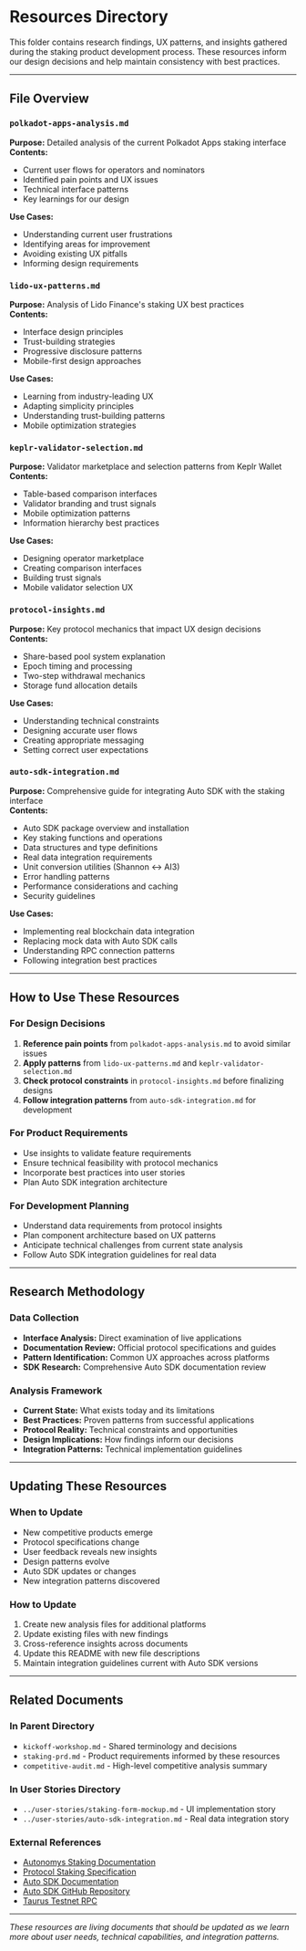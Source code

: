 # Resources Directory

This folder contains research findings, UX patterns, and insights gathered during the staking product development process. These resources inform our design decisions and help maintain consistency with best practices.

---

## File Overview

### `polkadot-apps-analysis.md`

**Purpose:** Detailed analysis of the current Polkadot Apps staking interface  
**Contents:**

- Current user flows for operators and nominators
- Identified pain points and UX issues
- Technical interface patterns
- Key learnings for our design

**Use Cases:**

- Understanding current user frustrations
- Identifying areas for improvement
- Avoiding existing UX pitfalls
- Informing design requirements

### `lido-ux-patterns.md`

**Purpose:** Analysis of Lido Finance's staking UX best practices  
**Contents:**

- Interface design principles
- Trust-building strategies
- Progressive disclosure patterns
- Mobile-first design approaches

**Use Cases:**

- Learning from industry-leading UX
- Adapting simplicity principles
- Understanding trust-building patterns
- Mobile optimization strategies

### `keplr-validator-selection.md`

**Purpose:** Validator marketplace and selection patterns from Keplr Wallet  
**Contents:**

- Table-based comparison interfaces
- Validator branding and trust signals
- Mobile optimization patterns
- Information hierarchy best practices

**Use Cases:**

- Designing operator marketplace
- Creating comparison interfaces
- Building trust signals
- Mobile validator selection UX

### `protocol-insights.md`

**Purpose:** Key protocol mechanics that impact UX design decisions  
**Contents:**

- Share-based pool system explanation
- Epoch timing and processing
- Two-step withdrawal mechanics
- Storage fund allocation details

**Use Cases:**

- Understanding technical constraints
- Designing accurate user flows
- Creating appropriate messaging
- Setting correct user expectations

### `auto-sdk-integration.md`

**Purpose:** Comprehensive guide for integrating Auto SDK with the staking interface  
**Contents:**

- Auto SDK package overview and installation
- Key staking functions and operations
- Data structures and type definitions
- Real data integration requirements
- Unit conversion utilities (Shannon ↔ AI3)
- Error handling patterns
- Performance considerations and caching
- Security guidelines

**Use Cases:**

- Implementing real blockchain data integration
- Replacing mock data with Auto SDK calls
- Understanding RPC connection patterns
- Following integration best practices

---

## How to Use These Resources

### For Design Decisions

1. **Reference pain points** from `polkadot-apps-analysis.md` to avoid similar issues
2. **Apply patterns** from `lido-ux-patterns.md` and `keplr-validator-selection.md`
3. **Check protocol constraints** in `protocol-insights.md` before finalizing designs
4. **Follow integration patterns** from `auto-sdk-integration.md` for development

### For Product Requirements

- Use insights to validate feature requirements
- Ensure technical feasibility with protocol mechanics
- Incorporate best practices into user stories
- Plan Auto SDK integration architecture

### For Development Planning

- Understand data requirements from protocol insights
- Plan component architecture based on UX patterns
- Anticipate technical challenges from current state analysis
- Follow Auto SDK integration guidelines for real data

---

## Research Methodology

### Data Collection

- **Interface Analysis:** Direct examination of live applications
- **Documentation Review:** Official protocol specifications and guides
- **Pattern Identification:** Common UX approaches across platforms
- **SDK Research:** Comprehensive Auto SDK documentation review

### Analysis Framework

- **Current State:** What exists today and its limitations
- **Best Practices:** Proven patterns from successful applications
- **Protocol Reality:** Technical constraints and opportunities
- **Design Implications:** How findings inform our decisions
- **Integration Patterns:** Technical implementation guidelines

---

## Updating These Resources

### When to Update

- New competitive products emerge
- Protocol specifications change
- User feedback reveals new insights
- Design patterns evolve
- Auto SDK updates or changes
- New integration patterns discovered

### How to Update

1. Create new analysis files for additional platforms
2. Update existing files with new findings
3. Cross-reference insights across documents
4. Update this README with new file descriptions
5. Maintain integration guidelines current with Auto SDK versions

---

## Related Documents

### In Parent Directory

- `kickoff-workshop.md` - Shared terminology and decisions
- `staking-prd.md` - Product requirements informed by these resources
- `competitive-audit.md` - High-level competitive analysis summary

### In User Stories Directory

- `../user-stories/staking-form-mockup.md` - UI implementation story
- `../user-stories/auto-sdk-integration.md` - Real data integration story

### External References

- [Autonomys Staking Documentation](https://docs.autonomys.xyz/staking/operator/polkadot)
- [Protocol Staking Specification](https://github.com/subspace/protocol-specs/blob/main/docs/decex/staking.md)
- [Auto SDK Documentation](https://develop.autonomys.xyz/sdk/auto-consensus)
- [Auto SDK GitHub Repository](https://github.com/autonomys/auto-sdk)
- [Taurus Testnet RPC](wss://rpc.taurus.autonomys.xyz/ws)

---

_These resources are living documents that should be updated as we learn more about user needs, technical capabilities, and integration patterns._
